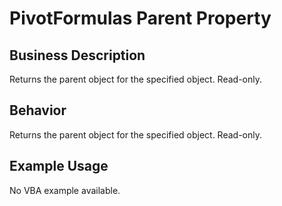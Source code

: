 # PivotFormulas Parent Property

## Business Description
Returns the parent object for the specified object. Read-only.

## Behavior
Returns the parent object for the specified object. Read-only.

## Example Usage
No VBA example available.